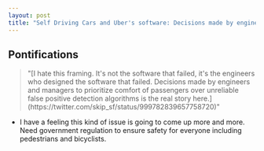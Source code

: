 ```yaml
---
layout: post
title: "Self Driving Cars and Uber's software: Decisions made by engineers and managers to prioritize comfort of passengers over unreliable false positive detection algorithms"
---
```


## Pontifications

<blockquote>
"[I hate this framing. It's not the software that failed, it's the engineers who designed the software that failed. Decisions made by engineers and managers to prioritize comfort of passengers over unreliable false positive detection algorithms is the real story here.](https://twitter.com/skip_sf/status/999782839657758720)"
</blockquote>

* I have a feeling this kind of issue is going to come up more and more. Need government regulation to ensure safety for everyone including pedestrians and bicyclists.